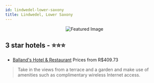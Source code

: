 ```yaml
---
id: lindwedel-lower-saxony
title: Lindwedel, Lower Saxony
---
```


<center><img src="https://i.travelapi.com/hotels/7000000/6640000/6634600/6634513/f03600ce_z.jpg" alt="Featured Image" /></center>


##  3 star hotels - ⭐️⭐️⭐️

-    [Balland's Hotel & Restaurant](https://us.hurb.com/hotels/lindwedel/balland-s-hotel-restaurant-JNP-JP611504?cmp=18055) Prices from R$409.73
   > Take in the views from a terrace and a garden and make use of amenities such as complimentary wireless Internet access.
